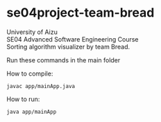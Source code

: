 # se04project-team-bread
University of Aizu  
SE04 Advanced Software Engineering Course  
Sorting algorithm visualizer by team Bread.  

Run these commands in the main folder 
  
How to compile:  
```
javac app/mainApp.java  
```
How to run:  
```
java app/mainApp  
```
